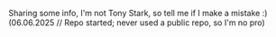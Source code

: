 Sharing some info, I'm not Tony Stark, so tell me if I make a mistake :)
(06.06.2025 // Repo started; never used a public repo, so I'm no pro)
